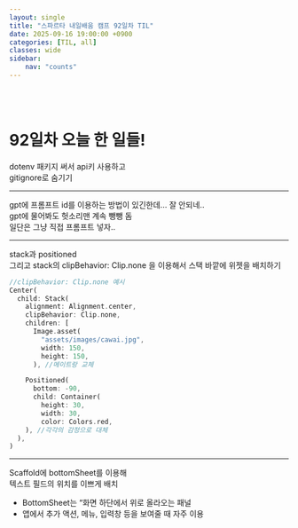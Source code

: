 ```yaml
---
layout: single
title: "스파르타 내일배움 캠프 92일차 TIL"
date: 2025-09-16 19:00:00 +0900
categories: [TIL, all]
classes: wide
sidebar:
    nav: "counts"
---
```

<br><br>
# 92일차 오늘 한 일들!  

dotenv 패키지 써서 api키 사용하고  
gitignore로 숨기기  

---

gpt에 프롬프트 id를 이용하는 방법이 있긴한데...  잘 안되네..  
gpt에 물어봐도 헛소리맨 계속 뺑뺑 돔  
일단은 그냥 직접 프롬프트 넣자..  

---

stack과 positioned  
그리고 stack의 clipBehavior: Clip.none 을 이용해서 스택 바깥에 위젯을 배치하기  

```dart
//clipBehavior: Clip.none 예시
Center(
  child: Stack(
    alignment: Alignment.center,
    clipBehavior: Clip.none,
    children: [
      Image.asset(
        "assets/images/cawai.jpg",
        width: 150,
        height: 150,
      ), //메이트랑 교체

    Positioned(
      bottom: -90,
      child: Container(
        height: 30,
        width: 30,
        color: Colors.red,
    ), //각각의 감정으로 대체
  ),
)
```
---

Scaffold에 bottomSheet를 이용해  
텍스트 필드의 위치를 이쁘게 배치  
- BottomSheet는 “화면 하단에서 위로 올라오는 패널
- 앱에서 추가 액션, 메뉴, 입력창 등을 보여줄 때 자주 이용
